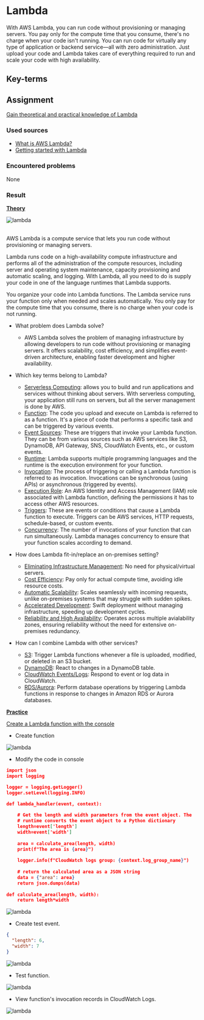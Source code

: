 # Lambda

With AWS Lambda, you can run code without provisioning or managing servers. You pay only for the compute time that you consume, there's no charge when your code isn't running. You can run code for virtually any type of application or backend service—all with zero administration. Just upload your code and Lambda takes care of everything required to run and scale your code with high availability.

## Key-terms


## Assignment

<ins>Gain theoretical and practical knowledge of Lambda</ins>

### Used sources
- [What is AWS Lambda?](https://docs.aws.amazon.com/lambda/latest/dg/welcome.html)
- [Getting started with Lambda](https://docs.aws.amazon.com/lambda/latest/dg/getting-started.html)

### Encountered problems
None

### Result

**<ins>Theory</ins>**

![lambda](/06_AWS_3/includes/04_lambda1.png)<br><br>

AWS Lambda is a compute service that lets you run code without provisioning or managing servers.

Lambda runs code on a high-availability compute infrastructure and performs all of the administration of the compute resources, including server and operating system maintenance, capacity provisioning and automatic scaling, and logging. With Lambda, all you need to do is supply your code in one of the language runtimes that Lambda supports.

You organize your code into Lambda functions. The Lambda service runs your function only when needed and scales automatically. You only pay for the compute time that you consume, there is no charge when your code is not running.

- What problem does Lambda solve?
    - AWS Lambda solves the problem of managing infrastructure by allowing developers to run code without provisioning or managing servers. It offers scalability, cost efficiency, and simplifies event-driven architecture, enabling faster development and higher availability.

- Which key terms belong to Lambda?
    - <ins>Serverless Computing</ins>: allows you to build and run applications and services without thinking about servers. With serverless computing, your application still runs on servers, but all the server management is done by AWS.
    - <ins>Function</ins>: The code you upload and execute on Lambda is referred to as a function. It's a piece of code that performs a specific task and can be triggered by various events.
    - <ins>Event Sources</ins>: These are triggers that invoke your Lambda function. They can be from various sources such as AWS services like S3, DynamoDB, API Gateway, SNS, CloudWatch Events, etc., or custom events.
    - <ins>Runtime</ins>: Lambda supports multiple programming languages and the runtime is the execution environment for your function.
    - <ins>Invocation</ins>: The process of triggering or calling a Lambda function is referred to as invocation. Invocations can be synchronous (using APIs) or asynchronous (triggered by events). 
    - <ins>Execution Role</ins>: An AWS Identity and Access Management (IAM) role associated with Lambda function, defining the permissions it has to access other AWS resources.
    - <ins>Triggers</ins>: These are events or conditions that cause a Lambda function to execute. Triggers can be AWS services, HTTP requests, schedule-based, or custom events.
    - <ins>Concurrency</ins>: The number of invocations of your function that can run simultaneously. Lambda manages concurrency to ensure that your function scales according to demand.

- How does Lambda fit-in/replace an on-premises setting?
    - <ins>Eliminating Infrastructure Management</ins>: No need for physical/virtual servers.
    - <ins>Cost Efficiency</ins>: Pay only for actual compute time, avoiding idle resource costs.
    - <ins>Automatic Scalability</ins>: Scales seamlessly with incoming requests, unlike on-premises systems that may struggle with sudden spikes.
    - <ins>Accelerated Development</ins>: Swift deployment without managing infrastructure, speeding up development cycles.
    - <ins>Reliability and High Availability</ins>: Operates across multiple avialability zones, ensuring reliability without the need for extensive on-premises redundancy.

- How can I combine Lambda with other services?
    - <ins>S3</ins>: Trigger Lambda functions whenever a file is uploaded, modified, or deleted in an S3 bucket. 
    - <ins>DynamoDB</ins>: React to changes in a DynamoDB table.
    - <ins> CloudWatch Events/Logs</ins>: Respond to event or log data in CloudWatch.
    - <ins>RDS/Aurora</ins>: Perform database operations by triggering Lambda functions in response to changes in Amazon RDS or Aurora databases.

**<ins>Practice</ins>**

<ins>Create a Lambda function with the console</ins>

- Create function

![lambda](/06_AWS_3/includes/04_lambda2-1.png)

- Modify the code in console

```json
import json
import logging

logger = logging.getLogger()
logger.setLevel(logging.INFO)

def lambda_handler(event, context):
    
    # Get the length and width parameters from the event object. The 
    # runtime converts the event object to a Python dictionary
    length=event['length']
    width=event['width']
    
    area = calculate_area(length, width)
    print(f"The area is {area}")
        
    logger.info(f"CloudWatch logs group: {context.log_group_name}")
    
    # return the calculated area as a JSON string
    data = {"area": area}
    return json.dumps(data)
    
def calculate_area(length, width):
    return length*width
```

![lambda](/06_AWS_3/includes/04_lambda2-2.png)

- Create test event.

```json
{
  "length": 6,
  "width": 7
}
```

![lambda](/06_AWS_3/includes/04_lambda2-3.png)

- Test function.

![lambda](/06_AWS_3/includes/04_lambda2-4.png)

- View function's invocation records in CloudWatch Logs.

![lambda](/06_AWS_3/includes/04_lambda2-5.png)
